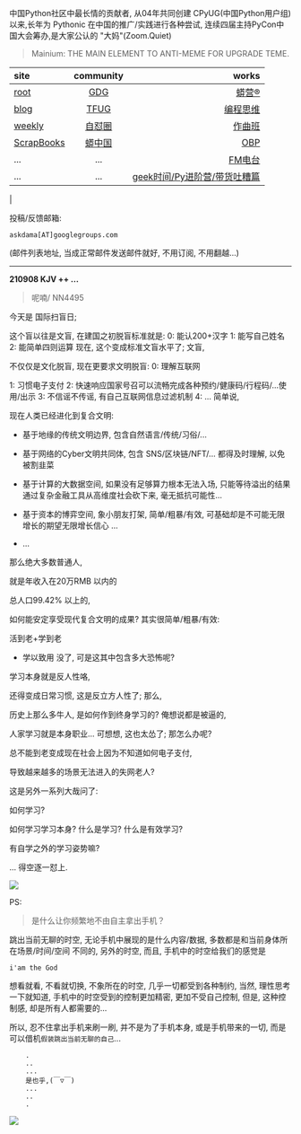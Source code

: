 中国Python社区中最长情的贡献者, 从04年共同创建 CPyUG(中国Python用户组)以来,长年为 Pythonic 在中国的推广/实践进行各种尝试, 连续四届主持PyCon中国大会筹办,是大家公认的 "大妈"(Zoom.Quiet)

> Mainium: THE MAIN ELEMENT TO ANTI-MEME FOR UPGRADE TEME.

| site | community | works |
| :-----| :----: | ----: |
| [root](http://zoomquiet.io/) | [GDG](https://blog.zhgdg.org/) | [蟒营®](https://doc.101.camp/) |
| [blog](https://blog.zoomquiet.io/pages/zoomquiet.html) | [TFUG](http://zh.tfug.world/) | [编程思维](https://py.101.camp/) |
| [weekly](http://weekly.pychina.org/) | [自怼圈](https://du.101.camp/) | [作曲班](https://mu.101.camp/) |
| [ScrapBooks](https://zoomquiet.io/collection.html) | [蟒中国](https://pychina.org/) | [OBP](https://zoomquiet.io/obp/index.html) |
| ... | ... | [FM电台](https://fm.101.camp/) |
| ... | ... | [geek时间/Py进阶营/带货吐糟篇](https://fm.101.camp/2020/geek2py-dama.html) 
 |


投稿/反馈邮箱:

    askdama[AT]googlegroups.com

(邮件列表地址, 
当成正常邮件发送邮件就好, 不用订阅, 不用翻越...)


---------------------------------------------------
**210908 KJV ++ ...**

> 呢喃/ NN4495




今天是 国际扫盲日;

这个盲以往是文盲,
在建国之初脱盲标准就是:
0: 能认200+汉字
1: 能写自己姓名
2: 能简单四则运算
现在,
这个变成标准文盲水平了;
文盲,

不仅仅是文化脱盲,
现在更要求文明脱盲:
0: 理解互联网

1: 习惯电子支付
2: 快速响应国家号召可以流畅完成各种预约/健康码/行程码/...使用/出示
3: 不信谣不传谣, 有自己互联网信息过滤机制
4: ...
简单说,

现在人类已经进化到复合文明:
+ 基于地缘的传统文明边界, 包含自然语言/传统/习俗/...

+ 基于网络的Cyber文明共同体, 包含 SNS/区块链/NFT/... 都得及时理解, 以免被割韭菜
+ 基于计算的大数据空间, 如果没有足够算力根本无法入场, 只能等待溢出的结果通过复杂金融工具从高维度社会砍下来, 毫无抵抗可能性...

+ 基于资本的博弈空间, 象小朋友打架, 简单/粗暴/有效, 可基础却是不可能无限增长的期望无限增长信心 ...
+ ...

那么绝大多数普通人,

就是年收入在20万RMB 以内的

总人口99.42% 以上的,

如何能安定享受现代复合文明的成果?
其实很简单/粗暴/有效:

活到老+学到老

* 学以致用
没了,
可是这其中包含多大恐怖呢?

学习本身就是反人性咯,

还得变成日常习惯,
这是反立方人性了;
那么,

历史上那么多牛人,
是如何作到终身学习的?
俺想说都是被逼的,

人家学习就是本身职业...
可想想,
这也太怂了;
那怎么办呢?

总不能到老变成现在社会上因为不知道如何电子支付,

导致越来越多的场景无法进入的失网老人?

这是另外一系列大哉问了:

如何学习?

如何学习学习本身?
什么是学习?
什么是有效学习?

有自学之外的学习姿势嘛?

...
得空逐一怼上.​







![](https://ipic.zoomquiet.top/2021-09-07-zq42-today-card-2109.008.jpeg)




PS:
> 是什么让你频繁地不由自主拿出手机？

跳出当前无聊的时空,
无论手机中展现的是什么内容/数据,
多数都是和当前身体所在场景/时间/空间 不同的,
另外的时空,
而且, 手机中的时空给我们的感觉是

    i'am the God

想看就看, 不看就切换,
不象所在的时空, 几乎一切都受到各种制约,
当然,
理性思考一下就知道,
手机中的时空受到的控制更加精密, 更加不受自己控制,
但是, 这种控制感,
却是所有人都需要的...

所以, 
忍不住拿出手机来刷一刷,
并不是为了手机本身, 或是手机带来的一切,
而是可以借机`假装跳出当前无聊的自己`...



```
    .
    ..
    ...
    是也乎,(￣▽￣)
    ...
    ..
    .
```


![](http://ydlj.zoomquiet.top/ipic/2021-07-10-210701DU21-zip.jpg)

